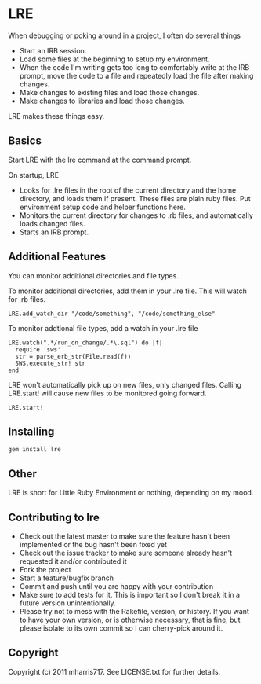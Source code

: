 # LRE

When debugging or poking around in a project, I often do several things

* Start an IRB session.
* Load some files at the beginning to setup my environment.
* When the code I'm writing gets too long to comfortably write at the IRB prompt, move the code to a file and repeatedly load the file after making changes.
* Make changes to existing files and load those changes.
* Make changes to libraries and load those changes.

LRE makes these things easy.

## Basics

Start LRE with the lre command at the command prompt.

On startup, LRE

* Looks for .lre files in the root of the current directory and the home directory, and loads them if present.  These files are plain ruby files.  Put environment setup code and helper functions here.
* Monitors the current directory for changes to .rb files, and automatically loads changed files.
* Starts an IRB prompt. 

## Additional Features

You can monitor additional directories and file types.

To monitor additional directories, add them in your .lre file.  This will watch for .rb files.


    LRE.add_watch_dir "/code/something", "/code/something_else"

To monitor addtional file types, add a watch in your .lre file

    LRE.watch(".*/run_on_change/.*\.sql") do |f|
      require 'sws'
      str = parse_erb_str(File.read(f))
      SWS.execute_str! str
    end

LRE won't automatically pick up on new files, only changed files.  Calling LRE.start! will cause new files to be monitored going forward.

    LRE.start!


## Installing

    gem install lre
    
## Other

LRE is short for Little Ruby Environment or nothing, depending on my mood.

## Contributing to lre
 
* Check out the latest master to make sure the feature hasn't been implemented or the bug hasn't been fixed yet
* Check out the issue tracker to make sure someone already hasn't requested it and/or contributed it
* Fork the project
* Start a feature/bugfix branch
* Commit and push until you are happy with your contribution
* Make sure to add tests for it. This is important so I don't break it in a future version unintentionally.
* Please try not to mess with the Rakefile, version, or history. If you want to have your own version, or is otherwise necessary, that is fine, but please isolate to its own commit so I can cherry-pick around it.

## Copyright

Copyright (c) 2011 mharris717. See LICENSE.txt for
further details.

